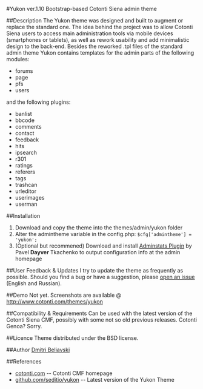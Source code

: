 #Yukon ver.1.10
Bootstrap-based Cotonti Siena admin theme 

##Description
The Yukon theme was designed and built to augment or replace the standard one. The idea behind the project was to allow Cotonti Siena users to access main administration tools via mobile devices (smartphones or tablets), as well as rework usability and add minimalistic design to the back-end.
Besides the reworked .tpl files of the standard admin theme Yukon contains templates for the admin parts of the following modules:
- forums
- page
- pfs
- users

and the following plugins:
- banlist
- bbcode
- comments
- contact
- feedback
- hits
- ipsearch
- r301
- ratings
- referers
- tags
- trashcan
- urleditor
- userimages
- userman

##Installation
1. Download and copy the theme into the themes/admin/yukon folder
2. Alter the admintheme variable in the config.php: `$cfg['admintheme'] = 'yukon';`
3. (Optional but recommened) Download and install [Adminstats Plugin](https://github.com/Dayver/adminstats) by Pavel **Dayver** Tkachenko to output configuration info at the admin homepage

##User Feedback & Updates
I try to update the theme as frequently as possible. Should you find a bug or have a suggestion, please [open an issue](https://github.com/seditio/yukon/issues) (English and Russian).

##Demo
Not yet. Screenshots are available @ http://www.cotonti.com/themes/yukon

##Compatibility & Requirements
Can be used with the latest version of the Cotonti Siena CMF, possibly with some not so old previous releases.
Cotonti Genoa? Sorry.

##Licence
Theme distributed under the BSD license.

##Author
[Dmitri Beliavski](http://github.com/seditio)

##References
- [cotonti.com](http://www.cotonti.com) -- Cotonti CMF homepage
- [github.com/seditio/yukon](http://github.com/seditio/yukon) -- Latest version of the Yukon Theme
